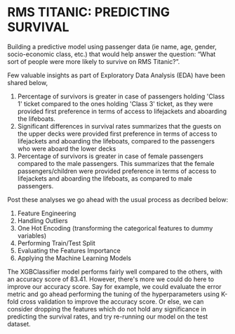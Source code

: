 # RMS TITANIC: PREDICTING SURVIVAL
Building a predictive model using passenger data (ie name, age, gender, socio-economic class, etc.) that would help answer the question: “What sort of people were more likely to survive on RMS Titanic?”.

Few valuable insights as part of Exploratory Data Analysis (EDA) have been shared below,
1. Percentage of survivors is greater in case of passengers holding 'Class 1' ticket compared to the ones holding 'Class 3' ticket, as they were provided first preference in terms of access to lifejackets and aboarding the lifeboats.
2. Significant differences in survival rates summarizes that the guests on the upper decks were provided first preference in terms of access to lifejackets and aboarding the lifeboats, compared to the passengers who were aboard the lower decks
3. Percentage of survivors is greater in case of female passengers compared to the male passengers. This summarizes that the female passengers/children were provided preference in terms of access to lifejackets and aboarding the lifeboats, as compared to male passengers.

Post these analyses we go ahead with the usual process as decribed below:
1. Feature Engineering
2. Handling Outliers
3. One Hot Encoding (transforming the categorical features to dummy variables)
4. Performing Train/Test Split
5. Evaluating the Features Importance
6. Applying the Machine Learning Models

The XGBClassifier model performs fairly well compared to the others, with an accuracy score of  83.41. However, there's more we could do here to improve our accuracy score. Say for example, we could evaluate the error metric and go ahead performing the tuning of the hyperparameters using K-fold cross validation to improve the accuracy score. Or else, we can consider dropping the features which do not hold any significance in predicting the survival rates, and try re-running our model on the test dataset. 